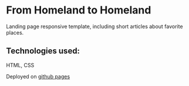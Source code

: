 # From Homeland to Homeland

Landing page responsive template, including short articles about favorite places.

## Technologies used:

HTML, CSS

Deployed on [github pages](https://olegtabachnikow.github.io/homeland/index.html)


